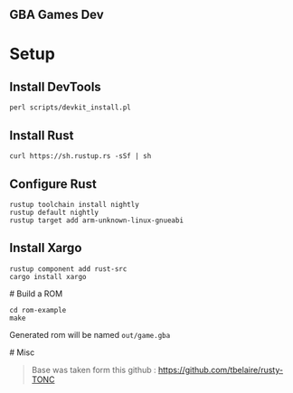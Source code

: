 GBA Games Dev
--------------------

# Setup


## Install DevTools
```shell
perl scripts/devkit_install.pl
```

## Install Rust
```shell
curl https://sh.rustup.rs -sSf | sh
```

## Configure Rust
```shell
rustup toolchain install nightly
rustup default nightly
rustup target add arm-unknown-linux-gnueabi
```

## Install Xargo
```shell
rustup component add rust-src
cargo install xargo
```

# Build a ROM

```shell
cd rom-example
make
```

Generated rom will be named `out/game.gba`

# Misc

> Base was taken form this github : https://github.com/tbelaire/rusty-TONC